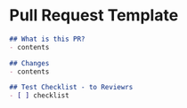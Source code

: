 # Pull Request Template

```markdown
## What is this PR?
- contents

## Changes
- contents

## Test Checklist - to Reviewrs
- [ ] checklist
```

